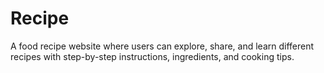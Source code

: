 # Recipe
A food recipe website where users can explore, share, and learn different recipes with step-by-step instructions, ingredients, and cooking tips.
